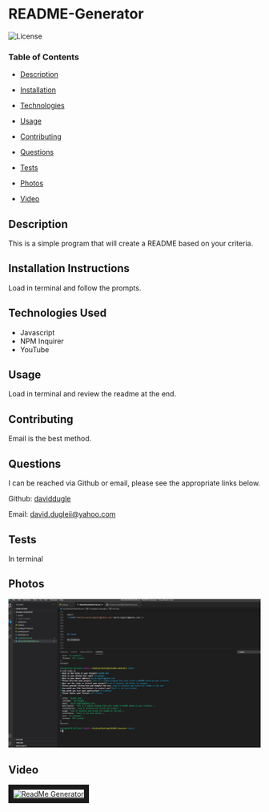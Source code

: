 # README-Generator









![License](https://img.shields.io/badge/license-MITLicense-green)









### Table of Contents


* [Description](##Description)

* [Installation](##Installation)

* [Technologies](##Technologies)

* [Usage](##Usage)

* [Contributing](##Contributing)

* [Questions](##Questions)

* [Tests](##Tests)

* [Photos](##Photos)

* [Video](##Video)
















## Description

This is a simple program that will create a README based on your criteria.





## Installation Instructions

Load in terminal and follow the prompts.




## Technologies Used

* Javascript
* NPM Inquirer
* YouTube




## Usage

Load in terminal and review the readme at the end.







## Contributing

Email is the best method.





## Questions

I can be reached via Github or email, please see the appropriate links below.

Github:
<a href='https://github.com/daviddugle' target='_blank'>daviddugle</a>

Email:
<a href='mailto:david.dugleii@yahoo.com'>david.dugleii@yahoo.com</a>





## Tests

In terminal



## Photos

![DeployedPhoto](https://github.com/daviddugle/README-Generator/blob/main/assets/generator.jpg?raw=true)






## Video

<a href="http://www.youtube.com/watch?feature=player_embedded&v=IpkOvk4aM80
" target="_blank"><img src="http://img.youtube.com/vi/IpkOvk4aM80/0.jpg" 
alt="ReadMe Generator" width="240" height="180" border="10" /></a>


